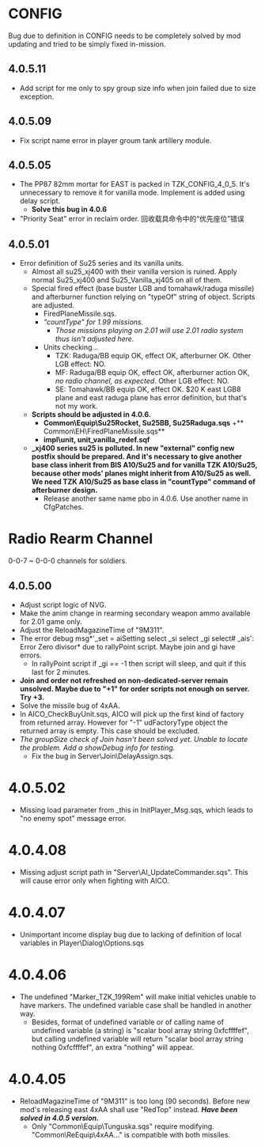# CONFIG
Bug due to definition in CONFIG needs to be completely solved by mod updating and tried to be simply fixed in-mission.

## 4.0.5.11
+ Add script for me only to spy group size info when join failed due to size exception.
## 4.0.5.09
+ Fix script name error in player groum tank artillery module.
## 4.0.5.05
+ The PP87 82mm mortar for EAST is packed in TZK_CONFIG_4_0_5. It's unnecessary to remove it for vanilla mode. Implement is added using delay script.
	+ **Solve this bug in 4.0.6**
+ "Priority Seat" error in reclaim order.
  回收载具命令中的“优先座位”错误

## 4.0.5.01
+ Error definition of Su25 series and its vanilla units.
	+ Almost all su25_xj400 with their vanilla version is ruined. Apply normal Su25_xj400 and Su25_Vanilla_xj405 on all of them.
	+ Special fired effect (base buster LGB and tomahawk/raduga missile) and afterburner function relying on "typeOf" string of object. Scripts are adjusted.
		+ FiredPlaneMissile.sqs.
		+ *"countType" for 1.99 missions.*
			+ *Those missions playing on 2.01 will use 2.01 radio system thus isn't adjusted here.*
		+ Units checking...
			+ TZK: Raduga/BB equip OK, effect OK, afterburner OK. Other LGB effect: NO.
			+ MF: Raduga/BB equip OK, effect OK, afterburner action OK, *no radio channel, as expected*. Other LGB effect: NO.
			+ SE: Tomahawk/BB equip OK, effect OK. $20 K east LGB8 plane and east raduga plane has error definition, but that's not my work.
	+ **Scripts should be adjusted in 4.0.6.**
		+ **Common\Equip\Su25Rocket, Su25BB, Su25Raduga.sqs**
		+** Common\EH\FiredPlaneMissile.sqs**
		+ **impl\unit, unit_vanilla_redef.sqf**
	+ **\_xj400 series su25 is polluted. In new "external" config new postfix should be prepared. And it's necessary to give another base class inherit from BIS A10/Su25 and for vanilla TZK A10/Su25, because other mods' planes might inherit from A10/Su25 as well. We need TZK A10/Su25 as base class in "countType" command of afterburner design.**
		+ Release another same name pbo in 4.0.6. Use another name in CfgPatches. 

# Radio Rearm Channel
0-0-7 ~ 0-0-0 channels for soldiers.
## 4.0.5.00
+ Adjust script logic of NVG.
+ Make the anim change in rearming secondary weapon ammo available for 2.01 game only.
+ Adjust the ReloadMagazineTime of "9M311".
+ The error debug msg*'_set = aiSetting select _si select _gi select# _ais': Error Zero divisor* due to rallyPoint script. Maybe join and gi have errors.
	+ In rallyPoint script if _gi == -1 then script will sleep, and quit if this last for 2 minutes.
+ **Join and order not refreshed on non-dedicated-server remain unsolved. Maybe due to "+1" for order scripts not enough on server. Try +3.**
+ Solve the missile bug of 4xAA.
+ In AICO_CheckBuyUnit.sqs, AICO will pick up the first kind of factory from returned array. However for "-1" udFactoryType object the returned array is empty. This case should be excluded.
+ *The groupSize check of Join hasn't been solved yet. Unable to locate the problem. Add a showDebug info for testing.*
	+ Fix the bug in Server\Join\DelayAssign.sqs.

# 4.0.5.02
+ Missing load parameter from _this in InitPlayer_Msg.sqs, which leads to "no enemy spot" message error.

# 4.0.4.08
+ Missing adjust script path in "Server\AI_UpdateCommander.sqs". This will cause error only when fighting with AICO.

# 4.0.4.07
+ Unimportant income display bug due to lacking of definition of local variables in Player\Dialog\Options.sqs

# 4.0.4.06
+ The undefined "Marker_TZK_199Rem" will make initial vehicles unable to have markers. The undefined variable case shall be handled in another way.
	+ Besides, format of undefined variable or of calling name of undefined variable (a string) is "scalar bool array string 0xfcffffef", but calling undefined variable will return "scalar bool array string nothing 0xfcffffef", an extra "nothing" will appear.

# 4.0.4.05
+ ReloadMagazineTime of "9M311" is too long (90 seconds). Before new mod's releasing east 4xAA shall use "RedTop" instead. ***Have been solved in 4.0.5 version.***
	+ Only "Common\Equip\Tunguska.sqs" require modifying. "Common\ReEquip\4xAA..." is compatible with both missiles.


